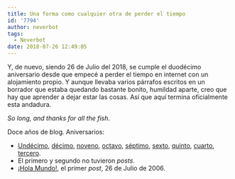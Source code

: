```yaml
---
title: Una forma como cualquier otra de perder el tiempo
id: '7794'
author: neverbot
tags:
  - Neverbot
date: 2018-07-26 12:49:05
---
```


Y, de nuevo, siendo 26 de Julio del 2018, se cumple el duodécimo aniversario desde que empecé a perder el tiempo en internet con un alojamiento propio. Y aunque llevaba varios párrafos escritos en un borrador que estaba quedando bastante bonito, humildad aparte, creo que hay que aprender a dejar estar las cosas. Así que aquí termina oficialmente esta andadura.

_So long, and thanks for all the fish_.

Doce años de blog. Aniversarios:

*   [Undécimo](http://localhost:8000/once/), [décimo](http://localhost:8000/y-diez/), [noveno](http://localhost:8000/nueve/), [octavo](http://localhost:8000/ocho/), [séptimo](http://localhost:8000/septimo-aniversario/), [sexto](http://localhost:8000/sexto-aniversario/), [quinto](http://localhost:8000/quinto-aniversario/), [cuarto](http://localhost:8000/cuarto-aniversario-de-neverbot-com/), [tercero](http://localhost:8000/tercer-aniversario-del-blog/).
*   El primero y segundo no tuvieron _posts_.
*   [¡Hola Mundo!](http://localhost:8000/hello-world/), el primer _post_, 26 de Julio de 2006.